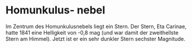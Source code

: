# Homunkulus- nebel

Im Zentrum des Homunkulusnebels liegt ein Stern. Der Stern, Eta Carinae, hatte
1841 eine Helligkeit von -0,8 mag (und war damit der zweithellste Stern am
Himmel). Jetzt ist er ein sehr dunkler Stern sechster Magnitude.
